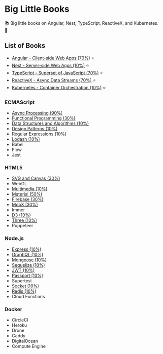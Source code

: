 # Big Little Books

:books: Big little books on Angular, Nest, TypeScript, ReactiveX, and Kubernetes. :memo:

## List of Books

* [Angular - Client-side Web Apps (70%)](https://github.com/Shyam-Chen/Big-Little-Books/blob/master/HTML5/Angular/README.md) :star:
* [Nest - Server-side Web Apps (10%)](https://github.com/Shyam-Chen/Big-Little-Books/blob/master/Node.js/Nest/README.md) :star:
* [TypeScript - Superset of JavaScript (70%)](https://github.com/Shyam-Chen/Big-Little-Books/blob/master/ECMAScript/TypeScript.md) :star:
* [ReactiveX - Async Data Streams (70%)](https://github.com/Shyam-Chen/Big-Little-Books/blob/master/ECMAScript/ReactiveX.md) :star:
* [Kubernetes - Container Orchestration (10%)](https://github.com/Shyam-Chen/Big-Little-Books/blob/master/Docker/Kubernetes.md) :star:

### ECMAScript

* [Async Processing (90%)](https://github.com/Shyam-Chen/Big-Little-Books/blob/master/ECMAScript/Async-Processing.md)
* [Functional Programming (30%)](https://github.com/Shyam-Chen/Big-Little-Books/blob/master/ECMAScript/Functional-Programming.md)
* [Data Structures and Algorithms (10%)](https://github.com/Shyam-Chen/Big-Little-Books/blob/master/ECMAScript/Data-Structures-and-Algorithms.md)
* [Design Patterns (10%)](https://github.com/Shyam-Chen/Big-Little-Books/blob/master/ECMAScript/Design-Patterns.md)
* [Regular Expressions (10%)](https://github.com/Shyam-Chen/Big-Little-Books/blob/master/ECMAScript/Regular-Expressions.md)
* [Lodash (10%)](https://github.com/Shyam-Chen/Big-Little-Books/blob/master/ECMAScript/Lodash.md)
* Babel
* Flow
* Jest

### HTML5

* [SVG and Canvas (30%)](https://github.com/Shyam-Chen/Big-Little-Books/blob/master/HTML5/SVG-and-Canvas.md)
* WebGL
* [Multimedia (10%)](https://github.com/Shyam-Chen/Big-Little-Books/blob/master/HTML5/Multimedia.md)
* [Material (50%)](https://github.com/Shyam-Chen/Big-Little-Books/blob/master/HTML5/Material.md)
* [Firebase (30%)](https://github.com/Shyam-Chen/Big-Little-Books/blob/master/HTML5/Firebase.md)
* [MobX (30%)](https://github.com/Shyam-Chen/Big-Little-Books/blob/master/HTML5/MobX.md)
* Immer
* [D3 (10%)](https://github.com/Shyam-Chen/Big-Little-Books/blob/master/HTML5/D3.md)
* [Three (10%)](https://github.com/Shyam-Chen/Big-Little-Books/blob/master/HTML5/Three.md)
* Puppeteer

### Node.js

* [Express (10%)](https://github.com/Shyam-Chen/Big-Little-Books/blob/master/Node.js/Express.md)
* [GraphQL (10%)](https://github.com/Shyam-Chen/Big-Little-Books/blob/master/Node.js/GraphQL.md)
* [Mongoose (10%)](https://github.com/Shyam-Chen/Big-Little-Books/blob/master/Node.js/Mongoose.md)
* [Sequelize (10%)](https://github.com/Shyam-Chen/Big-Little-Books/blob/master/Node.js/Sequelize.md)
* [JWT (10%)](https://github.com/Shyam-Chen/Big-Little-Books/blob/master/Node.js/JWT.md)
* [Passport (10%)](https://github.com/Shyam-Chen/Big-Little-Books/blob/master/Node.js/Passport.md)
* Supertest
* [Socket (10%)](https://github.com/Shyam-Chen/Big-Little-Books/blob/master/Node.js/Socket.md)
* [Redis (10%)](https://github.com/Shyam-Chen/Big-Little-Books/blob/master/Node.js/Redis.md)
* Cloud Functions

### Docker

* CircleCI
* Heroku
* Drone
* Caddy
* DigitalOcean
* Compute Engine
